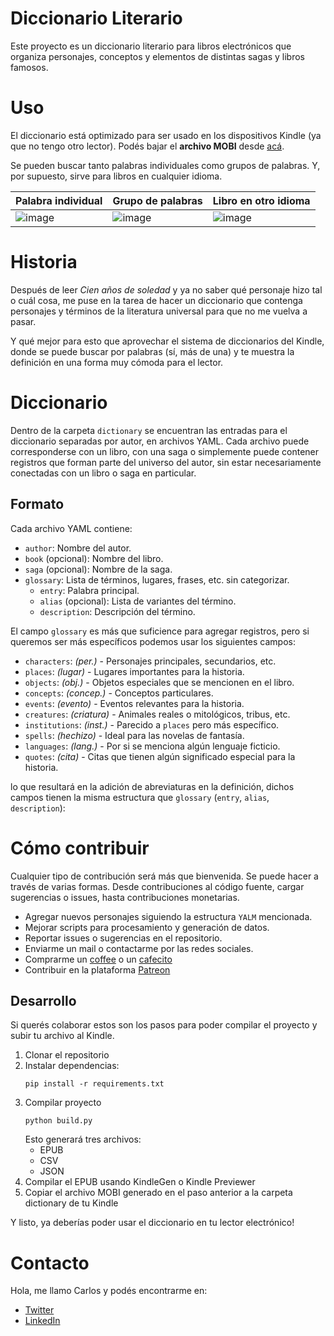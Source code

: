 # Diccionario Literario

Este proyecto es un diccionario literario para libros electrónicos que organiza personajes, conceptos y elementos de distintas sagas y libros famosos.

# Uso

El diccionario está optimizado para ser usado en los dispositivos Kindle (ya que no tengo otro lector). Podés bajar el __archivo MOBI__ desde [acá](https://github.com/cdmoro/diccionario-literario/releases/latest).

Se pueden buscar tanto palabras individuales como grupos de palabras. Y, por supuesto, sirve para libros en cualquier idioma.

|Palabra individual|Grupo de palabras|Libro en otro idioma|
|---|---|---|
|﻿﻿﻿﻿﻿﻿﻿﻿﻿﻿﻿﻿﻿﻿﻿﻿﻿﻿﻿﻿![image](https://github.com/user-attachments/assets/43fe84ab-9879-4b0f-a888-9b71d4f11e88)|![image](https://github.com/user-attachments/assets/826923f0-74ec-4d70-b62f-1fe823747b08)|![image](https://github.com/user-attachments/assets/8491310c-d80a-490f-a90a-2963b9d1badf)|


# Historia

Después de leer _Cien años de soledad_ y ya no saber qué personaje hizo tal o cuál cosa, me puse en la tarea de hacer un diccionario que contenga personajes y términos de la literatura universal para que no me vuelva a pasar.

Y qué mejor para esto que aprovechar el sistema de diccionarios del Kindle, donde se puede buscar por palabras (sí, más de una) y te muestra la definición en una forma muy cómoda para el lector.

# Diccionario

Dentro de la carpeta `dictionary` se encuentran las entradas para el diccionario separadas por autor, en archivos YAML. Cada archivo puede corresponderse con un libro, con una saga o simplemente puede contener registros que forman parte del universo del autor, sin estar necesariamente conectadas con un libro o saga en particular.

## Formato

Cada archivo YAML contiene:

- `author`: Nombre del autor.
- `book` (opcional): Nombre del libro.
- `saga` (opcional): Nombre de la saga.
- `glossary`: Lista de términos, lugares, frases, etc. sin categorizar.
    - `entry`: Palabra principal. 
    - `alias` (opcional): Lista de variantes del término.
    - `description`: Descripción del término.
 
El campo `glossary` es más que suficience para agregar registros, pero si queremos ser más específicos podemos usar los siguientes campos:
- `characters`: _(per.)_ - Personajes principales, secundarios, etc.
- `places`: _(lugar)_ - Lugares importantes para la historia.
- `objects`: _(obj.)_ - Objetos especiales que se mencionen en el libro.
- `concepts`: _(concep.)_ - Conceptos particulares.
- `events`: _(evento)_ - Eventos relevantes para la historia.
- `creatures`: _(criatura)_ - Animales reales o mitológicos, tribus, etc.
- `institutions`: _(inst.)_ - Parecido a `places` pero más específico.
- `spells`: _(hechizo)_ - Ideal para las novelas de fantasía.
- `languages`: _(lang.)_ - Por si se menciona algún lenguaje ficticio.
- `quotes`: _(cita)_ - Citas que tienen algún significado especial para la historia.

lo que resultará en la adición de abreviaturas en la definición, dichos campos tienen la misma estructura que `glossary` (`entry`, `alias`, `description`):

# Cómo contribuir

Cualquier tipo de contribución será más que bienvenida. Se puede hacer a través de varias formas. Desde contribuciones al código fuente, cargar sugerencias o issues, hasta contribuciones monetarias.

- Agregar nuevos personajes siguiendo la estructura `YALM` mencionada.
- Mejorar scripts para procesamiento y generación de datos.
- Reportar issues o sugerencias en el repositorio.
- Enviarme un mail o contactarme por las redes sociales.
- Comprarme un [coffee](https://buymeacoffee.com/cdmoro) o un [cafecito](http://cafecito.app/cdmoro)
- Contribuir en la plataforma [Patreon](https://patreon.com/cdmoro)

## Desarrollo

Si querés colaborar estos son los pasos para poder compilar el proyecto y subir tu archivo al Kindle.

1. Clonar el repositorio
1. Instalar dependencias:
    ```
    pip install -r requirements.txt
    ```
1. Compilar proyecto
    ```
    python build.py
    ```
    Esto generará tres archivos:
    - EPUB
    - CSV
    - JSON
1. Compilar el EPUB usando KindleGen o Kindle Previewer
1. Copiar el archivo MOBI generado en el paso anterior a la carpeta dictionary de tu Kindle

Y listo, ya deberías poder usar el diccionario en tu lector electrónico!

# Contacto

Hola, me llamo Carlos y podés encontrarme en:

- [Twitter](https://twitter.com/CarlosBonadeo)
- [LinkedIn](https://www.linkedin.com/in/cdbonadeo/)
